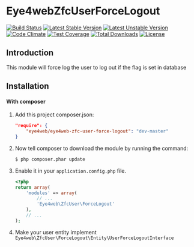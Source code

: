 Eye4webZfcUserForceLogout
=======
[![Build Status](https://travis-ci.org/Eye4web/Eye4webZfcUserForceLogout.svg?branch=master)](https://travis-ci.org/Eye4web/Eye4webZfcUserForceLogout)
[![Latest Stable Version](https://poser.pugx.org/eye4web/eye4web-zfc-user-force-logout/v/stable.svg)](https://packagist.org/packages/eye4web/eye4web-zfc-user-force-logout)
[![Latest Unstable Version](https://poser.pugx.org/eye4web/eye4web-zfc-user-force-logout/v/unstable.svg)](https://packagist.org/packages/eye4web/eye4web-zfc-user-force-logout)
[![Code Climate](https://codeclimate.com/github/Eye4web/Eye4webZfcUserForceLogout/badges/gpa.svg)](https://codeclimate.com/github/Eye4web/Eye4webZfcUserForceLogout)
[![Test Coverage](https://codeclimate.com/github/Eye4web/Eye4webZfcUserForceLogout/badges/coverage.svg)](https://codeclimate.com/github/Eye4web/Eye4webZfcUserForceLogout)
[![Total Downloads](https://poser.pugx.org/eye4web/eye4web-zfc-user-force-logout/downloads.svg)](https://packagist.org/packages/eye4web/eye4web-zfc-user-force-logout)
[![License](https://poser.pugx.org/eye4web/eye4web-zfc-user-force-logout/license.svg)](https://packagist.org/packages/eye4web/eye4web-zfc-user-force-logout)

Introduction
------------
This module will force log the user to log out if the flag is set in database

Installation
------------
#### With composer

1. Add this project composer.json:

    ```json
    "require": {
        "eye4web/eye4web-zfc-user-force-logout": "dev-master"
    }
    ```

2. Now tell composer to download the module by running the command:

    ```bash
    $ php composer.phar update
    ```

3. Enable it in your `application.config.php` file.

    ```php
    <?php
    return array(
        'modules' => array(
            // ...
            'Eye4web\ZfcUser\ForceLogout'
        ),
        // ...
    );
    ```

4. Make your user entity implement `Eye4web\ZfcUser\ForceLogout\Entity\UserForceLogoutInterface`
